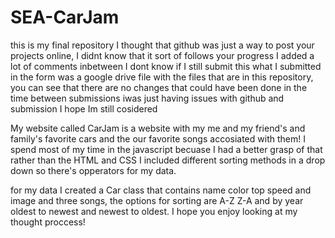 # SEA-CarJam
this is my final repository I thought that github was just a way to post your projects online, I didnt know that it sort of follows your progress I added a lot of comments inbetween I dont know if I still submit this what I submitted in the form was a google drive file with the files that are in this repository, you can see that there are no changes that could have been done in the time between submissions iwas just having issues with github and submission I hope Im still cosidered

My website called CarJam is a website with my me and my friend's and family's favorite cars and the our favorite songs accosiated with them! I spend most of my time in the javascript becuase I had a better grasp of that rather than the HTML and CSS I included different sorting methods in a drop down so there's opperators for my data.

for my data I created a Car class that contains name color top speed and image and three songs, the options for sorting are A-Z Z-A and by year oldest to newest and newest to oldest. I hope you enjoy looking at my thought proccess!